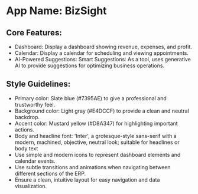 # **App Name**: BizSight

## Core Features:

- Dashboard: Display a dashboard showing revenue, expenses, and profit.
- Calendar: Display a calendar for scheduling and viewing appointments.
- AI-Powered Suggestions: Smart Suggestions: As a tool, uses generative AI to provide suggestions for optimizing business operations.

## Style Guidelines:

- Primary color: Slate blue (#7395AE) to give a professional and trustworthy feel.
- Background color: Light gray (#E4DCCF) to provide a clean and neutral backdrop.
- Accent color: Mustard yellow (#D8A347) for highlighting important actions.
- Body and headline font: 'Inter', a grotesque-style sans-serif with a modern, machined, objective, neutral look; suitable for headlines or body text
- Use simple and modern icons to represent dashboard elements and calendar events.
- Use subtle transitions and animations when navigating between different sections of the ERP.
- Ensure a clean, intuitive layout for easy navigation and data visualization.